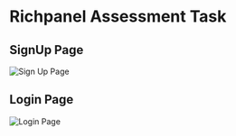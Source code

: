 # Richpanel Assessment Task

## SignUp Page

![Sign Up Page](https://imgur.com/a/NVGKuuR)


## Login Page
![Login Page](https://imgur.com/7SfhHUB)